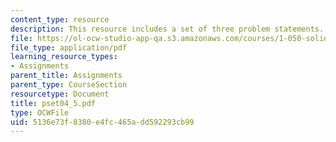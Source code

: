 ```yaml
---
content_type: resource
description: This resource includes a set of three problem statements.
file: https://ol-ocw-studio-app-qa.s3.amazonaws.com/courses/1-050-solid-mechanics-fall-2004/5136e73f8380e4fc465add592293cb99_pset04_5.pdf
file_type: application/pdf
learning_resource_types:
- Assignments
parent_title: Assignments
parent_type: CourseSection
resourcetype: Document
title: pset04_5.pdf
type: OCWFile
uid: 5136e73f-8380-e4fc-465a-dd592293cb99
---
```

